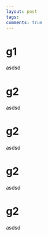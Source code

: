```yaml
---
layout: post
tags: 
comments: true
---
```



# g1
asdsd

# g2
asdsd

# g2
asdsd
# g2
asdsd
# g2
asdsd
